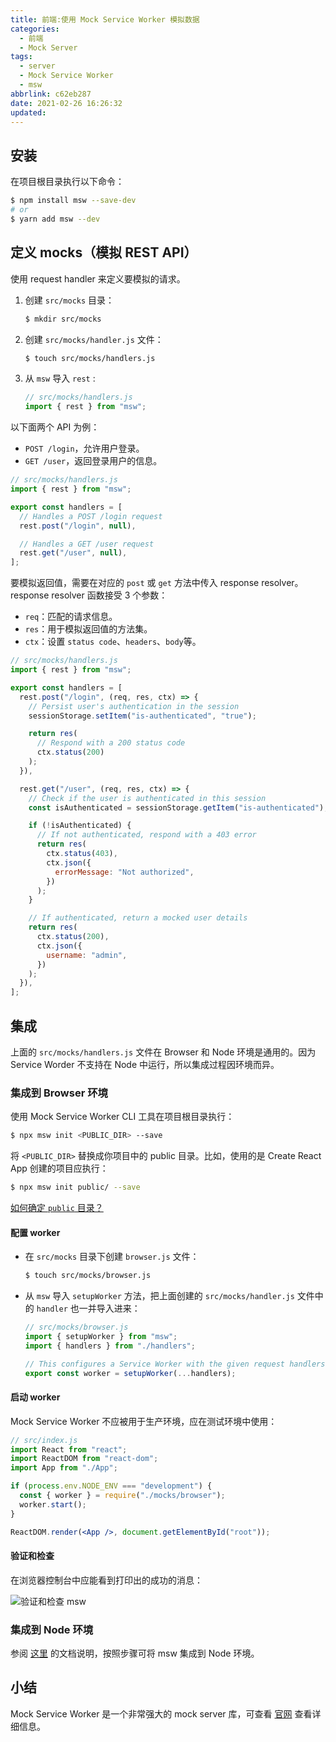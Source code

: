 ```yaml
---
title: 前端:使用 Mock Service Worker 模拟数据
categories:
  - 前端
  - Mock Server
tags:
  - server
  - Mock Service Worker
  - msw
abbrlink: c62eb287
date: 2021-02-26 16:26:32
updated:
---
```


## 安装

在项目根目录执行以下命令：

```bash
$ npm install msw --save-dev
# or
$ yarn add msw --dev
```

<!-- more -->

## 定义 mocks（模拟 REST API）

使用 request handler 来定义要模拟的请求。

1. 创建 `src/mocks` 目录：

   ```bash
   $ mkdir src/mocks
   ```

2. 创建 `src/mocks/handler.js` 文件：

   ```bash
   $ touch src/mocks/handlers.js
   ```

3. 从 `msw` 导入 `rest` :

   ```js
   // src/mocks/handlers.js
   import { rest } from "msw";
   ```

以下面两个 API 为例：

- `POST /login`，允许用户登录。
- `GET /user`，返回登录用户的信息。

```js
// src/mocks/handlers.js
import { rest } from "msw";

export const handlers = [
  // Handles a POST /login request
  rest.post("/login", null),

  // Handles a GET /user request
  rest.get("/user", null),
];
```

要模拟返回值，需要在对应的 `post` 或 `get` 方法中传入 response resolver。response resolver 函数接受 3 个参数：

- `req`：匹配的请求信息。
- `res`：用于模拟返回值的方法集。
- `ctx`：设置 `status code`、`headers`、`body`等。

```js
// src/mocks/handlers.js
import { rest } from "msw";

export const handlers = [
  rest.post("/login", (req, res, ctx) => {
    // Persist user's authentication in the session
    sessionStorage.setItem("is-authenticated", "true");

    return res(
      // Respond with a 200 status code
      ctx.status(200)
    );
  }),

  rest.get("/user", (req, res, ctx) => {
    // Check if the user is authenticated in this session
    const isAuthenticated = sessionStorage.getItem("is-authenticated");

    if (!isAuthenticated) {
      // If not authenticated, respond with a 403 error
      return res(
        ctx.status(403),
        ctx.json({
          errorMessage: "Not authorized",
        })
      );
    }

    // If authenticated, return a mocked user details
    return res(
      ctx.status(200),
      ctx.json({
        username: "admin",
      })
    );
  }),
];
```

## 集成

上面的 `src/mocks/handlers.js` 文件在 Browser 和 Node 环境是通用的。因为 Service Worder 不支持在 Node 中运行，所以集成过程因环境而异。

### 集成到 Browser 环境

使用 Mock Service Worker CLI 工具在项目根目录执行：

```bash
$ npx msw init <PUBLIC_DIR> --save
```

将 `<PUBLIC_DIR>` 替换成你项目中的 public 目录。比如，使用的是 Create React App 创建的项目应执行：

```bash
$ npx msw init public/ --save
```

[如何确定 `public` 目录？](https://mswjs.io/docs/getting-started/integrate/browser#where-is-my-public-directory)

#### 配置 worker

- 在 `src/mocks` 目录下创建 `browser.js` 文件：

  ```bash
  $ touch src/mocks/browser.js
  ```

- 从 `msw` 导入 `setupWorker` 方法，把上面创建的 `src/mocks/handler.js` 文件中的 `handler` 也一并导入进来：

  ```js
  // src/mocks/browser.js
  import { setupWorker } from "msw";
  import { handlers } from "./handlers";
  
  // This configures a Service Worker with the given request handlers.
  export const worker = setupWorker(...handlers);
  ```

#### 启动 worker

Mock Service Worker 不应被用于生产环境，应在测试环境中使用：

```jsx
// src/index.js
import React from "react";
import ReactDOM from "react-dom";
import App from "./App";

if (process.env.NODE_ENV === "development") {
  const { worker } = require("./mocks/browser");
  worker.start();
}

ReactDOM.render(<App />, document.getElementById("root"));
```

#### 验证和检查

在浏览器控制台中应能看到打印出的成功的消息：

![验证和检查 msw](https://gitee.com/smpower/oss/raw/master/hi-ruofei.com/XGFC5j.png)

### 集成到 Node 环境

参阅 [这里](https://mswjs.io/docs/getting-started/integrate/node) 的文档说明，按照步骤可将 msw 集成到 Node 环境。

## 小结

Mock Service Worker 是一个非常强大的 mock server 库，可查看 [官网](https://mswjs.io/) 查看详细信息。

